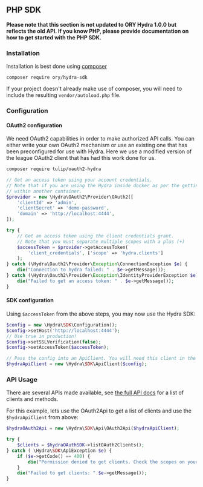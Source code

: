 ## PHP SDK

<!-- toc -->

**Please note that this section is not updated to ORY Hydra 1.0.0 but reflects the old API. If you know PHP, please
provide documentation on how to get started with the PHP SDK.**

### Installation

Installation is best done using [composer](https://getcomposer.org/)

```
composer require ory/hydra-sdk
```

If your project doesn't already make use of composer, you will need to include the resulting `vendor/autoload.php` file.

### Configuration

#### OAuth2 configuration

We need OAuth2 capabilities in order to make authorized API calls. You can either write your own OAuth2 mechanism or
use an existing one that has been preconfigured for use with Hydra. Here we use a modified version of the league OAuth2
client that has had this work done for us.

```sh
composer require tulip/oauth2-hydra
```

```php
// Get an access token using your account credentials.
// Note that if you are using the Hydra inside docker as per the getting started docs, the domain will be hydra:4444 from
// within another container.
$provider = new \Hydra\OAuth2\Provider\OAuth2([
    'clientId' => 'admin',
    'clientSecret' => 'demo-password',
    'domain' => 'http://localhost:4444',
]);

try {
    // Get an access token using the client credentials grant.
    // Note that you must separate multiple scopes with a plus (+)
    $accessToken = $provider->getAccessToken(
        'client_credentials', ['scope' => 'hydra.clients']
    );
} catch (\Hydra\Oauth2\Provider\Exception\ConnectionException $e) {
    die("Connection to hydra failed: " . $e->getMessage());
} catch (\Hydra\Oauth2\Provider\Exception\IdentityProviderException $e) {
    die("Failed to get an access token: " . $e->getMessage());
}

```

#### SDK configuration

Using `$accessToken` from the above steps, you may now use the Hydra SDK:

```php
$config = new \Hydra\SDK\Configuration();
$config->setHost('http://localhost:4444');
// Use true in production!
$config->setSSLVerification(false);
$config->setAccessToken($accessToken);

// Pass the config into an ApiClient. You will need this client in the next ste.
$hydraApiClient = new \Hydra\SDK\ApiClient($config);
```

### API Usage

There are several APIs made available, see [the full API docs](https://github.com/ory/hydra/blob/master/sdk/php/swagger/README.md) for a list of clients and methods.

For this example, lets use the OAuth2Api to get a list of clients and use the `$hydraApiClient` from above:

```php
$hydraOAuth2Api = new \Hydra\SDK\Api\OAuth2Api($hydraApiClient);

try {
    $clients = $hydraOAuthSDK->listOAuth2Clients();
} catch ( \Hydra\SDK\ApiException $e) {
    if ($e->getCode() == 400) {
        die("Permission denied to get clients. Check the scopes on your access token!");
    }
    die("Failed to get clients: ".$e->getMessage());
}
```
